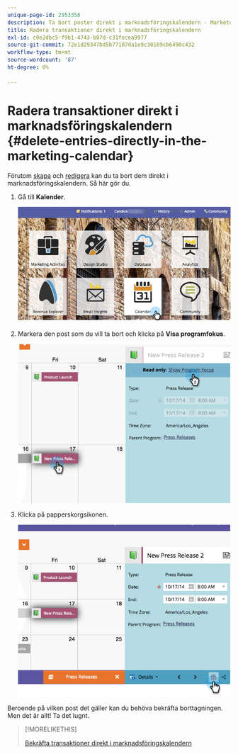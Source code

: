 ```yaml
---
unique-page-id: 2953358
description: Ta bort poster direkt i marknadsföringskalendern - Marketo Docs - produktdokumentation
title: Radera transaktioner direkt i marknadsföringskalendern
exl-id: c0e2dbc5-f9b1-4743-b07d-c31fecea9977
source-git-commit: 72e1d29347bd5b77107da1e9c30169cb6490c432
workflow-type: tm+mt
source-wordcount: '87'
ht-degree: 0%

---
```


# Radera transaktioner direkt i marknadsföringskalendern {#delete-entries-directly-in-the-marketing-calendar}

Förutom [skapa](/help/marketo/product-docs/core-marketo-concepts/marketing-calendar/working-with-the-calendar/create-entries-directly-in-the-marketing-calendar.md) och [redigera](/help/marketo/product-docs/core-marketo-concepts/marketing-calendar/working-with-the-calendar/edit-entries-directly-in-the-marketing-calendar.md) kan du ta bort dem direkt i marknadsföringskalendern. Så här gör du.

1. Gå till **Kalender**.

   ![](assets/2017-05-10-15-30-47-4.png)

1. Markera den post som du vill ta bort och klicka på **Visa programfokus**.

   ![](assets/image2014-10-20-13-3a20-3a33.png)

1. Klicka på papperskorgsikonen.

   ![](assets/image2014-10-20-13-3a20-3a42.png)

Beroende på vilken post det gäller kan du behöva bekräfta borttagningen. Men det är allt! Ta det lugnt.

>[!MORELIKETHIS]
>
>[Bekräfta transaktioner direkt i marknadsföringskalendern](/help/marketo/product-docs/core-marketo-concepts/marketing-calendar/working-with-the-calendar/confirm-entries-directly-in-the-marketing-calendar.md)

